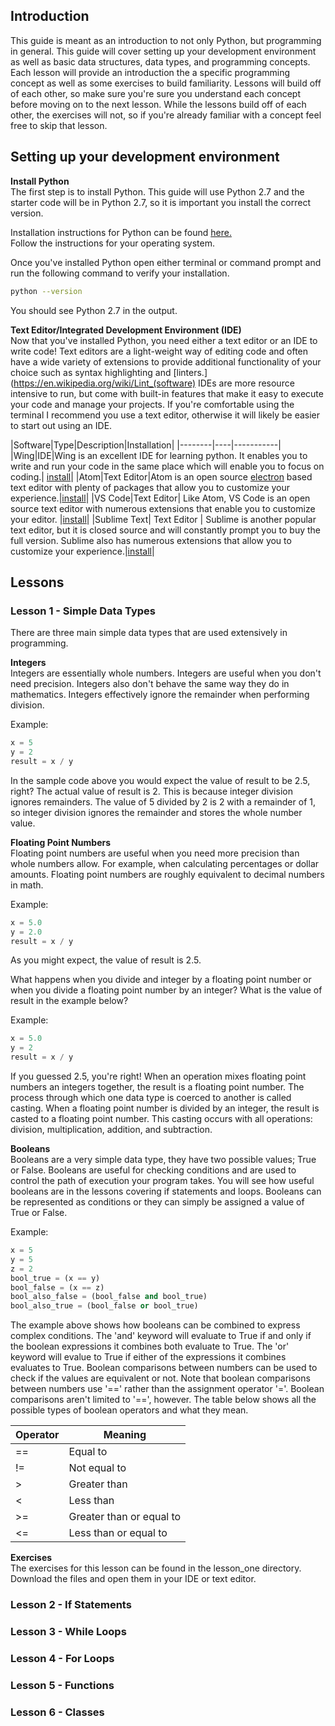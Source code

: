 ## Introduction
This guide is meant as an introduction to not only Python, but programming in
general. This guide will cover setting up your development environment as well
as basic data structures, data types, and programming concepts. Each lesson
will provide an introduction the a specific programming concept as well as some
exercises to build familiarity. Lessons will build off of each other, so make
sure you're sure you understand each concept before moving on to the next lesson.
While the lessons build off of each other, the exercises will not, so if you're
already familiar with a concept feel free to skip that lesson.

## Setting up your development environment
**Install Python**  
The first step is to install Python. This guide will use Python 2.7 and the
starter code will be in Python 2.7, so it is important you install the correct
version.

Installation instructions for Python can be found [here.](https://wiki.python.org/moin/BeginnersGuide/Download)  
Follow the instructions for your operating system.

Once you've installed Python open either terminal or command prompt and run
the following command to verify your installation.

```bash
python --version
```

You should see Python 2.7 in the output.

**Text Editor/Integrated Development Environment (IDE)**  
Now that you've installed Python, you need either a text editor or an IDE to
write code! Text editors are a light-weight way of editing code and often
have a wide variety of extensions to provide additional functionality of your
choice such as syntax highlighting and [linters.](https://en.wikipedia.org/wiki/Lint_(software) IDEs are more resource
intensive to run, but come with built-in features that make it easy to execute
your code and manage your projects. If you're comfortable using the terminal
I recommend you use a text editor, otherwise it will likely be easier to start
out using an IDE.

|Software|Type|Description|Installation|
|--------|----|-----------|
|Wing|IDE|Wing is an excellent IDE for learning python. It enables you to write and run your code in the same place which will enable you to focus on coding.| [install](https://wingware.com/downloads/wingide-personal)|
|Atom|Text Editor|Atom is an open source [electron](https://electron.atom.io/) based text editor with plenty of packages that allow you to customize your experience.|[install](https://atom.io/)|
|VS Code|Text Editor| Like Atom, VS Code is an open source text editor with numerous extensions that enable you to customize your editor. |[install](https://code.visualstudio.com/)|
|Sublime Text| Text Editor | Sublime is another popular text editor, but it is closed source and will constantly prompt you to buy the full version. Sublime also has numerous extensions that allow you to customize your experience.|[install](https://www.sublimetext.com/)|

## Lessons

### Lesson 1 - Simple Data Types
There are three main simple data types that are used extensively in programming.

**Integers**  
Integers are essentially whole numbers. Integers are useful when you don't need
precision. Integers also don't behave the same way they do in mathematics. Integers
effectively ignore the remainder when performing division.

Example:
```python
x = 5
y = 2
result = x / y
```
In the sample code above you would expect the value of result to be 2.5, right?
The actual value of result is 2. This is because integer division ignores remainders.
The value of 5 divided by 2 is 2 with a remainder of 1, so integer division ignores
the remainder and stores the whole number value.

**Floating Point Numbers**  
Floating point numbers are useful when you need more precision than whole numbers
allow. For example, when calculating percentages or dollar amounts. Floating point
numbers are roughly equivalent to decimal numbers in math.

Example:
```python
x = 5.0
y = 2.0
result = x / y
```
As you might expect, the value of result is 2.5.

What happens when you divide and integer by a floating point number or when you
divide a floating point number by an integer? What is the value of result in the
example below?

Example:
```python
x = 5.0
y = 2
result = x / y
```
If you guessed 2.5, you're right! When an operation mixes floating point numbers
an integers together, the result is a floating point number. The process through
which one data type is coerced to another is called casting. When a floating point
number is divided by an integer, the result is casted to a floating point number.
This casting occurs with all operations: division, multiplication, addition, and subtraction.

**Booleans**  
Booleans are a very simple data type, they have two possible values; True or False.
Booleans are useful for checking conditions and are used to control the path of
execution your program takes. You will see how useful booleans are in the lessons
covering if statements and loops. Booleans can be represented as conditions or
they can simply be assigned a value of True or False.

Example:
```python
x = 5
y = 5
z = 2
bool_true = (x == y)
bool_false = (x == z)
bool_also_false = (bool_false and bool_true)
bool_also_true = (bool_false or bool_true)
```
The example above shows how booleans can be combined to express complex conditions.
The 'and' keyword will evaluate to True if and only if the boolean expressions it
combines both evaluate to True. The 'or' keyword will evalue to True if either of
the expressions it combines evaluates to True. Boolean comparisons between numbers
can be used to check if the values are equivalent or not. Note that boolean
comparisons between numbers use '==' rather than the assignment operator '='.
Boolean comparisons aren't limited to '==', however. The table below shows all
the possible types of boolean operators and what they mean.

|Operator|Meaning|
|--------|-------|
|==| Equal to|
|!=| Not equal to|
|>| Greater than|
|<| Less than|
|>=| Greater than or equal to|
|<=| Less than or equal to|

**Exercises**  
The exercises for this lesson can be found in the lesson_one directory. Download
the files and open them in your IDE or text editor.

### Lesson 2 - If Statements
### Lesson 3 - While Loops
### Lesson 4 - For Loops
### Lesson 5 - Functions
### Lesson 6 - Classes

